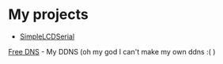# My projects

* [SimpleLCDSerial](https://deeg05.github.io/SimpleLCDSerial)

[Free DNS](http://freedns.afraid.org/) - My DDNS (oh my god I can't make my own ddns :( )
